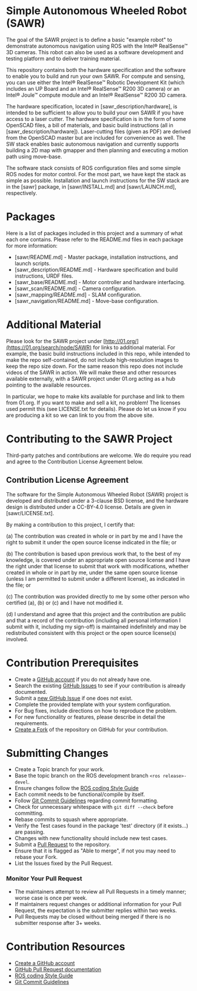 # Simple Autonomous Wheeled Robot (SAWR)
The goal of the SAWR project is to define a basic "example robot"
to demonstrate autonomous navigation using ROS with
the Intel&reg; RealSense&trade; 3D cameras.
This robot can also be used as a software
development and testing platform and
to deliver training material.

This repository contains both the hardware specification and the software
to enable you to build and run your own SAWR.
For compute and sensing, you can
use either the Intel&reg; RealSense&trade; Robotic Development Kit
(which includes an UP Board and an Intel&reg; RealSense&trade; R200 3D camera)
or an Intel&reg; Joule&trade; compute module and
an Intel&reg; RealSense&trade; R200 3D camera.

The hardware specification,
located in [sawr_description/hardware],
is intended to be sufficient to allow you to
build your own SAWR if you have access to a laser cutter.
The hardware specification is in the form of some OpenSCAD files,
a bill of materials,
and basic build instructions
(all in [sawr_description/hardware]).
Laser-cutting files (given as PDF) 
are derived from the OpenSCAD master but are
included for convenience as well.
The SW stack enables basic autonomous navigation and currently supports
building a 2D map with gmapper and then planning and executing a motion path
using move-base.

The software stack consists of ROS configuration files
and some simple ROS nodes for
motor control.
For the most part, we have kept the stack as simple as possible.
Installation and launch instructions for the SW stack are
in the [sawr] package,
in [sawr/INSTALL.md] and [sawr/LAUNCH.md], respectively.

# Packages
Here is a list of packages included in this project and
a summary of what each one contains.
Please refer to the README.md files in each package for more information:
* [sawr/README.md] - Master package, installation instructions, and launch scripts.
* [sawr_description/README.md] - Hardware specification and build instructions, URDF files.
* [sawr_base/README.md] - Motor controller and hardware interfacing.
* [sawr_scan/README.md] - Camera configuration.
* [sawr_mapping/README.md] - SLAM configuration.
* [sawr_navigation/README.md] - Move-base configuration.

# Additional Material
Please look for the SAWR project under
[http://01.org/](https://01.org/search/node/SAWR)
for links to additional material.
For example, the basic build instructions included in this repo,
while intended to make the repo self-contained,
do not include high-resolution images to keep the repo size down.
For the same reason this repo does not include videos of the SAWR in action.
We will make these and other resources available externally,
with a SAWR project under 01.org acting as a hub pointing to
the available resources.

In particular, 
we hope to make kits available for purchase and link to them from 01.org.
If you want to make and sell a kit, no problem!
The licenses used permit this (see LICENSE.txt for details).
Please do let us know if you are producing a kit so we can link to you from
the above site.

# Contributing to the SAWR Project
Third-party patches and contributions are welcome. We do require
you read and agree to the Contribution License Agreement below.

## Contribution License Agreement
The software for the Simple Autonomous Wheeled Robot (SAWR) project is developed
and distributed under
a 3-clause BSD license, and the hardware design is distributed under a 
CC-BY-4.0 license.  Details are given in [sawr/LICENSE.txt].

By making a contribution to this project, I certify that:

(a) The contribution was created in whole or in part by me and I
    have the right to submit it under the open source license
    indicated in the file; or

(b) The contribution is based upon previous work that, to the best
    of my knowledge, is covered under an appropriate open source
    license and I have the right under that license to submit that
    work with modifications, whether created in whole or in part
    by me, under the same open source license (unless I am
    permitted to submit under a different license), as indicated
    in the file; or
 
(c) The contribution was provided directly to me by some other
    person who certified (a), (b) or (c) and I have not modified
    it.

(d) I understand and agree that this project and the contribution
    are public and that a record of the contribution (including all
    personal information I submit with it, including my sign-off) is
    maintained indefinitely and may be redistributed consistent with
    this project or the open source license(s) involved.

# Contribution Prerequisites

* Create a [GitHub account](https://github.com/join) if you do not already have one.
* Search the existing [GitHub Issues](../../../issues) to see if your contribution is already documented.
* Submit a [new GitHub Issue](../../../issues/new) if one does not exist.
* Complete the provided template with your system configuration.
* For Bug fixes, include directions on how to reproduce the problem.
* For new functionality or features, please describe in detail the requirements.
* [Create a Fork](../../../fork) of the repository on GitHub for your contribution.

# Submitting Changes

* Create a Topic branch for your work.
* Base the topic branch on the ROS development branch `<ros release>-devel`.
* Ensure changes follow the [ROS coding Style Guide](http://wiki.ros.org/StyleGuide)
* Each commit needs to be functional/compile by itself.
* Follow [Git Commit Guidelines](https://git-scm.com/book/ch5-2.html#Commit-Guidelines) regarding commit formatting.
* Check for unnecessary whitespace with `git diff --check` before committing.
* Rebase commits to squash where appropriate.
* Verify the Test cases found in the package 'test' directory (if it exists...) are passing.
* Changes with new functionality should include new test cases.
* Submit a [Pull Request](../../../compare) to the repository.
* Ensure that it is flagged as "Able to merge", if not you may need to rebase your Fork.
* List the Issues fixed by the Pull Request.

### Monitor Your Pull Request

* The maintainers attempt to review all Pull Requests in a timely manner; worse case is once per week.
* If maintainers request changes or additional information for your Pull Request, the expectation is the submitter replies within two weeks.
* Pull Requests may be closed without being merged if there is no submitter response after 3+ weeks.

# Contribution Resources

* [Create a GitHub account](https://github.com/join)
* [GitHub Pull Request documentation](https://help.github.com/articles/using-pull-requests)
* [ROS coding Style Guide](http://wiki.ros.org/StyleGuide)
* [Git Commit Guidelines](https://git-scm.com/book/ch5-2.html#Commit-Guidelines)
